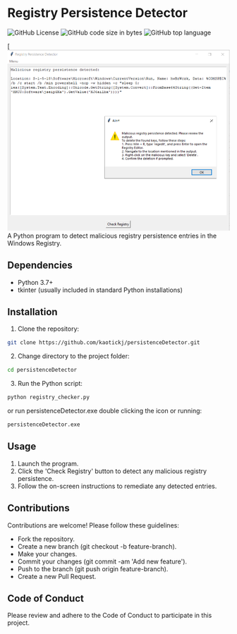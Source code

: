 # Registry Persistence Detector
![GitHub License](https://img.shields.io/github/license/kaotickj/persistenceDetector) ![GitHub code size in bytes](https://img.shields.io/github/languages/code-size/kaotickj/persistenceDetector) ![GitHub top language](https://img.shields.io/github/languages/top/kaotickj/persistenceDetector)

[![Logo](/screen.png)
A Python program to detect malicious registry persistence entries in the Windows Registry.

## Dependencies

- Python 3.7+
- tkinter (usually included in standard Python installations)

## Installation

1. Clone the repository:
```sh
git clone https://github.com/kaotickj/persistenceDetector.git
```

2. Change directory to the project folder:

```sh
cd persistenceDetector
```
3. Run the Python script:

```sh
python registry_checker.py
```
or run persistenceDetector.exe double clicking the icon or running:
```cmd
persistenceDetector.exe
```

## Usage
1. Launch the program.
2. Click the 'Check Registry' button to detect any malicious registry persistence.
3. Follow the on-screen instructions to remediate any detected entries.

## Contributions

Contributions are welcome! Please follow these guidelines:

- Fork the repository.
- Create a new branch (git checkout -b feature-branch).
- Make your changes.
- Commit your changes (git commit -am 'Add new feature').
- Push to the branch (git push origin feature-branch).
- Create a new Pull Request.

## Code of Conduct
Please review and adhere to the Code of Conduct to participate in this project.




 
